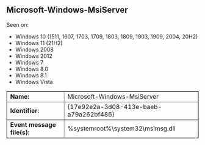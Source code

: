 ## Microsoft-Windows-MsiServer

Seen on:
* Windows 10 (1511, 1607, 1703, 1709, 1803, 1809, 1903, 1909, 2004, 20H2)
* Windows 11 (21H2)
* Windows 2008
* Windows 2012
* Windows 7
* Windows 8.0
* Windows 8.1
* Windows Vista

<table border="1" class="docutils">
  <tbody>
    <tr>
      <td><b>Name:</b></td>
      <td>Microsoft-Windows-MsiServer</td>
    </tr>
    <tr>
      <td><b>Identifier:</b></td>
      <td>{17e92e2a-3d08-413e-baeb-a79a262bf486}</td>
    </tr>
    <tr>
      <td><b>Event message file(s):</b></td>
      <td>%systemroot%\system32\msimsg.dll</td>
    </tr>
  </tbody>
</table>

&nbsp;


